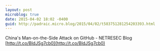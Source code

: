```yaml
---
layout: post
microblog: true
date: 2015-04-02 18:02 -0400
guid: http://padraic.micro.blog/2015/04/02/t583751281254203393.html
---
```

China's Man-on-the-Side Attack on GitHub - NETRESEC Blog [http://t.co/BldJSg7cb0](http://t.co/BldJSg7cb0)
